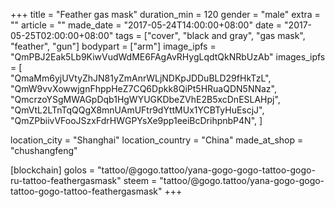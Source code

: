 +++
title = "Feather gas mask"
duration_min = 120
gender = "male"
extra = ""
article = ""
made_date = "2017-05-24T14:00:00+08:00"
date = "2017-05-25T02:00:00+08:00"
tags = ["cover", "black and gray", "gas mask", "feather", "gun"]
bodypart = ["arm"]
image_ipfs = "QmPBJ2Eak5Lb9KiwVudWdME6FAgAvRHygLqdtQkNRbUzAb"
images_ipfs = [  
  "QmaMm6yjUVtyZhJN81yZmAnrWLjNDKpJDDuBLD29fHkTzL",
  "QmW9vvXowwjgnFhppHeZ7CQ6Dpkk8QiPt5HRuaQDN5NNaz",
  "QmcrzoYSgMWAGpDqb1HgWYUGKDbeZVhE2B5xcDnESLAHpj",
  "QmVtL2LTnTqQQgX8mnUAmUFtr9dYttMUx1YCBTyHuEscjJ",
  "QmZPbiivVFooJSzxFdrHWGPYsXe9pp1eeiBcDrihpnbP4N",
]

location_city = "Shanghai"
location_country = "China"
made_at_shop = "chushangfeng"

[blockchain]
golos = "tattoo/@gogo.tattoo/yana-gogo-gogo-tattoo-gogo-ru-tattoo-feathergasmask"
steem = "tattoo/@gogo.tattoo/yana-gogo-gogo-tattoo-gogo-tattoo-feathergasmask"
+++
